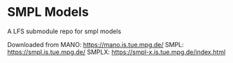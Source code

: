# SMPL Models
A LFS submodule repo for smpl models

Downloaded from
MANO: https://mano.is.tue.mpg.de/
SMPL: https://smpl.is.tue.mpg.de/
SMPLX: https://smpl-x.is.tue.mpg.de/index.html
